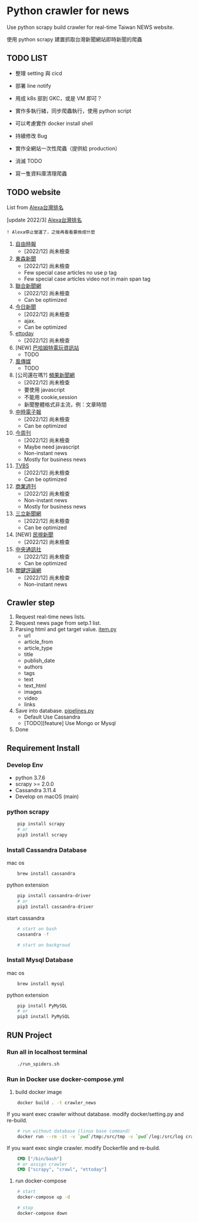 # Python crawler for news

Use python scrapy build crawler for real-time Taiwan NEWS website.

使用 python scrapy 建置抓取台灣新聞網站即時新聞的爬蟲

## TODO LIST

- 整理 setting 與 cicd
- 部署 line notify

- 用成 k8s 部到 GKC，或是 VM 即可？
- 實作多執行緒，同步爬蟲執行，使用 python script
- 可以考慮實作 docker install shell
- 持續修改 Bug
- 實作全網站一次性爬蟲（提供給 production）
- 消滅 TODO
- 寫一隻資料庫清理爬蟲

## TODO website

List from [Alexa台灣排名](https://www.prlass.com/2992/%E5%8F%B0%E7%81%A3%E7%B6%B2%E8%B7%AF%E6%96%B0%E8%81%9E%E5%AA%92%E9%AB%94%E6%B5%81%E9%87%8F%E6%8E%92%E5%90%8D-2018-01/)

[update 2022/3] [Alexa台灣排名](https://www.prlass.com/4941/%E5%8F%B0%E7%81%A3%E5%AA%92%E9%AB%94%E6%8E%92%E5%90%8D2022%E5%B9%B43%E6%9C%88/)

`! Alexa停止營運了，之後再看看要換成什麼`

1. [自由時報](https://www.ltn.com.tw/)
    - [2022/12] 尚未檢查
1. [東森新聞](https://news.ebc.net.tw/)
    - [2022/12] 尚未檢查
    - Few special case articles no use p tag
    - Few special case articles video not in main span tag
1. [聯合新聞網](https://udn.com/news/index)
    - [2022/12] 尚未檢查
    - Can be optimized
1. [今日新聞](https://www.nownews.com/)
    - [2022/12] 尚未檢查
    - ajax.
    - Can be optimized
1. [ettoday](https://www.ettoday.net/)
    - [2022/12] 尚未檢查
1. [NEW] [巴哈姆特電玩資訊站](https://gnn.gamer.com.tw/)
    - TODO
1. [風傳媒](https://www.storm.mg/)
    - TODO
1. [公司還在嗎?] [頻果新聞網](https://tw.appledaily.com/home)
    - [2022/12] 尚未檢查
    - 要使用 javascript
    - 不能用 cookie,session
    - 新聞整體格式非主流，例：文章時間
1. [中時電子報](https://www.chinatimes.com/)
    - [2022/12] 尚未檢查
    - Can be optimized
1. [今周刊](https://www.businesstoday.com.tw/)
    - [2022/12] 尚未檢查
    - Maybe need javascript
    - Non-instant news
    - Mostly for business news
1. [TVBS](https://news.tvbs.com.tw/)
    - [2022/12] 尚未檢查
    - Can be optimized
1. [商業週刊](https://www.businessweekly.com.tw/)
    - [2022/12] 尚未檢查
    - Non-instant news
    - Mostly for business news
1. [三立新聞網](https://www.setn.com/)
    - [2022/12] 尚未檢查
    - Can be optimized
1. [NEW] [民視新聞](https://www.ftvnews.com.tw/)
    - [2022/12] 尚未檢查
1. [中央通訊社](https://www.cna.com.tw/)
    - [2022/12] 尚未檢查
    - Can be optimized
1. [關鍵評論網](https://www.thenewslens.com/)
    - [2022/12] 尚未檢查
    - Non-instant news


## Crawler step

1. Request real-time news lists.
2. Request news page from setp.1 list.
3. Parsing html and get target value. [item.py](crawler_news/items.py)
    - url
    - article_from
    - article_type
    - title
    - publish_date
    - authors
    - tags
    - text
    - text_html
    - images
    - video
    - links
4. Save into database. [pipelines.py](crawler_news/pipelines.py)
    - Default Use Cassandra
    - [TODO][feature] Use Mongo or Mysql
5. Done

## Requirement Install

### Develop Env

- python 3.7.6
- scrapy >= 2.0.0
- Cassandra 3.11.4
- Develop on macOS (main)

### python scrapy

```bash
    pip install scrapy
    # or
    pip3 install scrapy
```

### Install Cassandra Database

mac os

```bash
    brew install cassandra
```

python extension

```bash
    pip install cassandra-driver
    # or
    pip3 install cassandra-driver
```

start cassandra

```bash
    # start on bash
    cassandra -f

    # start on backgroud
```

### Install Mysql Database

mac os

```bash
    brew install mysql
```

python extension

```bash
    pip install PyMySQL
    # or
    pip3 install PyMySQL
```

## RUN Project

### Run all in localhost terminal

```bash
    ./run_spiders.sh
```

### Run in Docker use docker-compose.yml

1. build docker image

```bash
    docker build . -t crawler_news
```

If you want exec crawler without database. modify docker/setting.py and re-build.

```bash
    # run without database (linux base command)
    docker run --rm -it -v `pwd`/tmp:/src/tmp -v `pwd`/log:/src/log crawler_news
```

If you want exec single crawler. modify Dockerfile and re-build.

```Dockerfile
    CMD ["/bin/bash"]
    # or assign crawler
    CMD ["scrapy", "crawl", "ettoday"]
```

1. run docker-compose

```bash
    # start
    docker-compose up -d

    # stop
    docker-compose down
```

